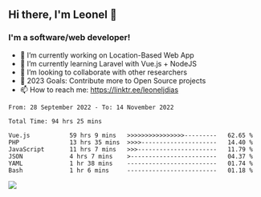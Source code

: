 ## Hi there, I'm Leonel 👋

### I'm a software/web developer!
- 🔭 I’m currently working on Location-Based Web App
- 🌱 I’m currently learning Laravel with Vue.js + NodeJS
- 👯 I’m looking to collaborate with other researchers
- 🥅 2023 Goals: Contribute more to Open Source projects
- 📫 How to reach me: https://linktr.ee/leoneljdias

<!--START_SECTION:waka-->

```text
From: 28 September 2022 - To: 14 November 2022

Total Time: 94 hrs 25 mins

Vue.js           59 hrs 9 mins   >>>>>>>>>>>>>>>>---------   62.65 %
PHP              13 hrs 35 mins  >>>>---------------------   14.40 %
JavaScript       11 hrs 7 mins   >>>----------------------   11.79 %
JSON             4 hrs 7 mins    >------------------------   04.37 %
YAML             1 hr 38 mins    -------------------------   01.74 %
Bash             1 hr 6 mins     -------------------------   01.18 %
```

<!--END_SECTION:waka-->

![](https://komarev.com/ghpvc/?username=leoneljdias&color=blue&style=flat-square)
